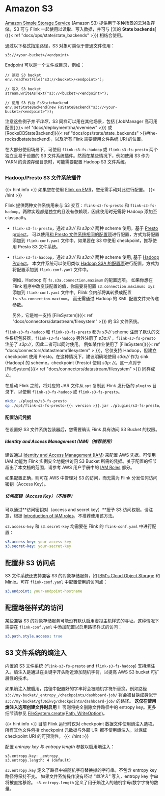 <!--
Licensed to the Apache Software Foundation (ASF) under one
or more contributor license agreements.  See the NOTICE file
distributed with this work for additional information
regarding copyright ownership.  The ASF licenses this file
to you under the Apache License, Version 2.0 (the
"License"); you may not use this file except in compliance
with the License.  You may obtain a copy of the License at

  http://www.apache.org/licenses/LICENSE-2.0

Unless required by applicable law or agreed to in writing,
software distributed under the License is distributed on an
"AS IS" BASIS, WITHOUT WARRANTIES OR CONDITIONS OF ANY
KIND, either express or implied.  See the License for the
specific language governing permissions and limitations
under the License.
-->

# Amazon S3

[Amazon Simple Storage Service](http://aws.amazon.com/s3/) (Amazon S3) 提供用于多种场景的云对象存储。S3 可与 Flink
一起使用以读取、写入数据，并可与 [流的 **State backends**]({{< ref "docs/ops/state/state_backends" >}}) 相结合使用。

通过以下格式指定路径，S3 对象可类似于普通文件使用：

```
s3://<your-bucket>/<endpoint>
```

Endpoint 可以是一个文件或目录，例如：

```
// 读取 S3 bucket
env.readTextFile("s3://<bucket>/<endpoint>");

// 写入 S3 bucket
stream.writeAsText("s3://<bucket>/<endpoint>");

// 使用 S3 作为 FsStatebackend
env.setStateBackend(new FsStateBackend("s3://<your-bucket>/<endpoint>"));
```

注意这些例子并*不详尽*，S3 同样可以用在其他场景，包括 [JobManager 高可用配置]({{< ref "docs/deployment/ha/overview" >}}) 或 [RocksDBStateBackend]({{<
ref "docs/ops/state/state_backends" >}}#the-rocksdbstatebackend)，以及所有 Flink 需要使用文件系统 URI 的位置。

在大部分使用场景下，可使用 `flink-s3-fs-hadoop` 或 `flink-s3-fs-presto` 两个独立且易于设置的 S3 文件系统插件。然而在某些情况下，例如使用 S3 作为 YARN 的资源存储目录时，可能需要配置
Hadoop S3 文件系统。

##

### Hadoop/Presto S3 文件系统插件

{{< hint info >}} 如果您在使用 [Flink on EMR](https://docs.aws.amazon.com/emr/latest/ReleaseGuide/emr-flink.html)，您无需手动对此进行配置。
{{< /hint >}}

Flink 提供两种文件系统用来与 S3 交互：`flink-s3-fs-presto` 和 `flink-s3-fs-hadoop`。两种实现都是独立的且没有依赖项，因此使用时无需将 Hadoop 添加至 classpath。

- `flink-s3-fs-presto`，通过 *s3://* 和 *s3p://* 两种 scheme 使用，基于 [Presto project](https://prestodb.io/)。
  可以使用[和 Presto 文件系统相同的配置项](https://prestodb.io/docs/0.272/connector/hive.html#amazon-s3-configuration)进行配置，方式为将配置添加到 `flink-conf.yaml`
  文件中。如果要在 S3 中使用 checkpoint，推荐使用 Presto S3 文件系统。

- `flink-s3-fs-hadoop`，通过 *s3://* 和 *s3a://* 两种 scheme 使用, 基于 [Hadoop Project](https://hadoop.apache.org/)。
  本文件系统可以使用类似 [Hadoop S3A 的配置项](https://hadoop.apache.org/docs/stable/hadoop-aws/tools/hadoop-aws/index.html#S3A)进行配置，方式为将配置添加到 `flink-conf.yaml`
  文件中。

  例如，Hadoop 有 `fs.s3a.connection.maximum` 的配置选项。 如果你想在 Flink 程序中改变该配置的值，你需要将配置 `s3.connection.maximum: xyz`
  添加到 `flink-conf.yaml` 文件中。Flink 会内部将其转换成配置 `fs.s3a.connection.maximum`。 而无需通过 Hadoop 的 XML 配置文件来传递参数。

  另外，它是唯一支持 [FileSystem]({{< ref "docs/connectors/datastream/filesystem" >}}) 的 S3 文件系统。

`flink-s3-fs-hadoop` 和 `flink-s3-fs-presto` 都为 *s3://* scheme 注册了默认的文件系统包装器，`flink-s3-fs-hadoop` 另外注册了 *s3a://*
，`flink-s3-fs-presto` 注册了 *s3p://*，因此二者可以同时使用。 例如某作业使用了 [FileSystem]({{< ref "docs/connectors/datastream/filesystem" >
}})，它仅支持 Hadoop，但建立 checkpoint 使用 Presto。在这种情况下，建议明确地使用 *s3a://* 作为 sink (Hadoop) 的 scheme，checkpoint (Presto) 使用 *s3p:
//*。这一点对于 [FileSystem]({{< ref "docs/connectors/datastream/filesystem" >}}) 同样成立。

在启动 Flink 之前，将对应的 JAR 文件从 `opt` 复制到 Flink 发行版的 `plugins` 目录下，以使用 `flink-s3-fs-hadoop` 或 `flink-s3-fs-presto`。

```bash
mkdir ./plugins/s3-fs-presto
cp ./opt/flink-s3-fs-presto-{{< version >}}.jar ./plugins/s3-fs-presto/
```

#### 配置访问凭据

在设置好 S3 文件系统包装器后，您需要确认 Flink 具有访问 S3 Bucket 的权限。

##### Identity and Access Management (IAM)（推荐使用）

建议通过 [Identity and Access Management (IAM)](http://docs.aws.amazon.com/IAM/latest/UserGuide/introduction.html) 来配置 AWS
凭据。可使用 IAM 功能为 Flink 实例安全地提供访问 S3 Bucket 所需的凭据。关于配置的细节超出了本文档的范围，请参考 AWS
用户手册中的 [IAM Roles](http://docs.aws.amazon.com/AWSEC2/latest/UserGuide/iam-roles-for-amazon-ec2.html) 部分。

如果配置正确，则可在 AWS 中管理对 S3 的访问，而无需为 Flink 分发任何访问密钥（Access Key）。

##### 访问密钥（Access Key）（不推荐）

可以通过**访问密钥对（access and secret key）**授予 S3
访问权限。请注意，根据 [Introduction of IAM roles](https://blogs.aws.amazon.com/security/post/Tx1XG3FX6VMU6O5/A-safer-way-to-distribute-AWS-credentials-to-EC2)，不推荐使用该方法。

`s3.access-key` 和 `s3.secret-key` 均需要在 Flink 的 `flink-conf.yaml` 中进行配置：

```yaml
s3.access-key: your-access-key
s3.secret-key: your-secret-key
```

## 配置非 S3 访问点

S3 文件系统还支持兼容 S3 的对象存储服务，如 [IBM's Cloud Object Storage](https://www.ibm.com/cloud/object-storage)
和 [Minio](https://min.io/)。可在 `flink-conf.yaml` 中配置使用的访问点：

```yaml
s3.endpoint: your-endpoint-hostname
```

## 配置路径样式的访问

某些兼容 S3 的对象存储服务可能没有默认启用虚拟主机样式的寻址。这种情况下需要在 `flink-conf.yaml` 中添加配置以启用路径样式的访问：

```yaml
s3.path.style.access: true
```

## S3 文件系统的熵注入

内置的 S3 文件系统 (`flink-s3-fs-presto` and `flink-s3-fs-hadoop`) 支持熵注入。熵注入是通过在关键字开头附近添加随机字符，以提高 AWS S3 bucket 可扩展性的技术。

如果熵注入被启用，路径中配置好的字串将会被随机字符所替换。例如路径 `s3://my-bucket/_entropy_/checkpoints/dashboard-job/`
将会被替换成类似于 `s3://my-bucket/gf36ikvg/checkpoints/dashboard-job/` 的路径。
**这仅在使用熵注入选项创建文件时启用！**
否则将完全删除文件路径中的 entropy
key。更多细节请参见 [FileSystem.create(Path, WriteOption)](https://nightlies.apache.org/flink/flink-docs-release-1.6/api/java/org/apache/flink/core/fs/FileSystem.html#create-org.apache.flink.core.fs.Path-org.apache.flink.core.fs.FileSystem.WriteOptions-)。

{{< hint info >}} 目前 Flink 运行时仅对 checkpoint 数据文件使用熵注入选项。所有其他文件包括 checkpoint 元数据与外部 URI 都不使用熵注入，以保证 checkpoint URI 的可预测性。
{{< /hint >}}

配置 *entropy key* 与 *entropy length* 参数以启用熵注入：

```
s3.entropy.key: _entropy_
s3.entropy.length: 4 (default)

```

`s3.entropy.key` 定义了路径中被随机字符替换掉的字符串。不包含 entropy key 路径将保持不变。 如果文件系统操作没有经过 *"熵注入"* 写入，entropy key 字串将被直接移除。
`s3.entropy.length` 定义了用于熵注入的随机字母/数字字符的数量。